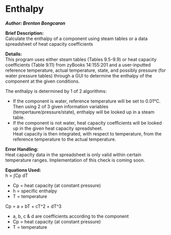 # Enthalpy
***Author: Brenton Bongcaron***  

**Brief Description:**  
Calculate the enthalpy of a component using steam tables or a data spreadsheet of heat capacity coefficients  

**Details:**  
This program uses either steam tables (Tables 9.5-9.9) or heat capacity coefficients (Table 9.11) from zyBooks 14:155:201
and a user-inputted reference temperature, actual temperature, state, and possibly pressure (for water pressure tables) through
a GUI to determine the enthalpy of the component at the given conditions.  
  
The enthalpy is determined by 1 of 2 algorithms:  
  - If the component is water, reference temperature will be set to 0.01°C. Then using 2 of 3 given information variables  
    (tempertaure/pressure/state), enthalpy will be looked up in a steam table.
  - If the component is not water, heat capacity coefficients will be looked up in the given heat capacity spreadsheet.  
    Heat capacity is then integrated, with respect to temperature, from the reference temperature to the actual temperature.  
   
**Error Handling:**  
Heat capacity data in the spreadsheet is only valid within certain temperature ranges. Implementation of this check is coming soon.  

**Equations Used:**  
h = ∫Cp dT
  - Cp = heat capacity (at constant pressure)
  - h = specific enthalpy  
  - T = temperature  
  
Cp = a + bT + cT^2 + dT^3
  - a, b, c & d are coefficients according to the component
  - Cp = heat capacity (at constant pressure)
  - T = temperature
